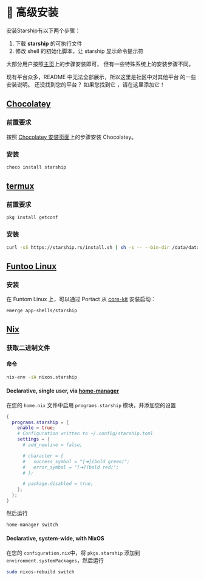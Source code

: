 # 🚀 高级安装

安装Starship有以下两个步骤：

1. 下载 **starship** 的可执行文件
1. 修改 shell 的初始化脚本，让 starship 显示命令提示符

大部分用户按照[主页](/guide/#🚀-installation)上的步骤安装即可， 但有一些特殊系统上的安装步骤不同。

现有平台众多，README 中无法全部展示，所以这里是社区中对其他平台 的一些安装说明。 还没找到您的平台？ 如果您找到它 ，请在这里添加它！

## [Chocolatey](https://chocolatey.org)

### 前置要求

按照 [Chocolatey 安装页面](https://chocolatey.org/install)上的步骤安装 Chocolatey。

### 安装

```powershell
choco install starship
```

## [termux](https://termux.com)

### 前置要求

```sh
pkg install getconf
```

### 安装

```sh
curl -sS https://starship.rs/install.sh | sh -s -- --bin-dir /data/data/com.termux/files/usr/bin
```

## [Funtoo Linux](https://www.funtoo.org/Welcome)

### 安装

在 Funtom Linux 上，可以通过 Portact 从 [core-kit](https://github.com/funtoo/core-kit/tree/1.4-release/app-shells/starship) 安装启动：

```sh
emerge app-shells/starship
```

## [Nix](https://nixos.wiki/wiki/Nix)

### 获取二进制文件

#### 命令

```sh
nix-env -iA nixos.starship
```

#### Declarative, single user, via [home-manager](https://github.com/nix-community/home-manager)

在您的 `home.nix` 文件中启用 `programs.starship` 模块，并添加您的设置

```nix
{
  programs.starship = {
    enable = true;
    # Configuration written to ~/.config/starship.toml
    settings = {
      # add_newline = false;

      # character = {
      #   success_symbol = "[➜](bold green)";
      #   error_symbol = "[➜](bold red)";
      # };

      # package.disabled = true;
    };
  };
}
```

然后运行

```sh
home-manager switch
```

#### Declarative, system-wide, with NixOS

在您的 `configuration.nix`中，将 `pkgs.starship` 添加到 `environment.systemPackages`，然后运行

```sh
sudo nixos-rebuild switch
```
